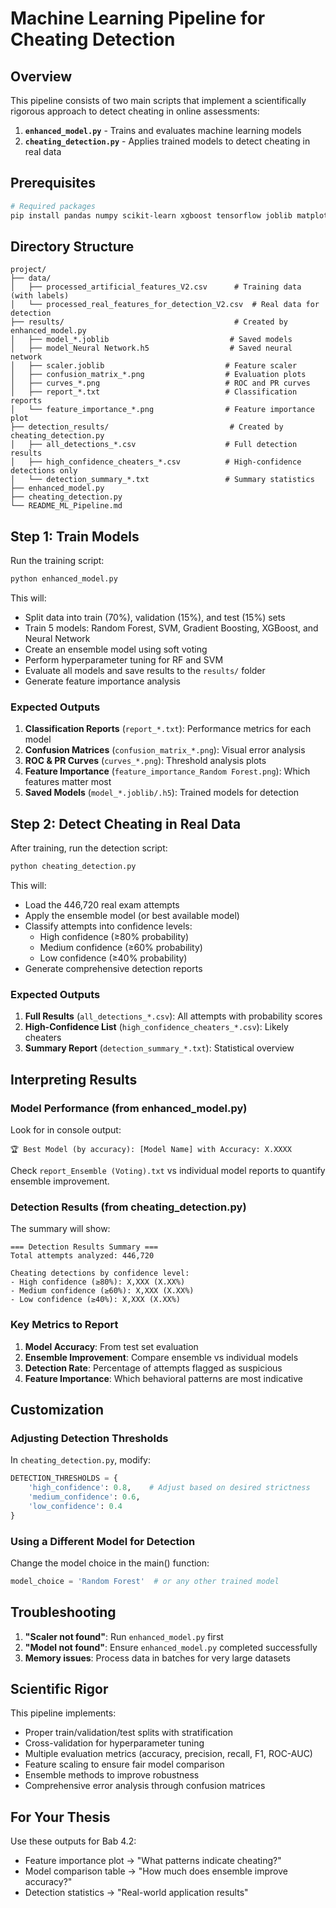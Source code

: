 # Machine Learning Pipeline for Cheating Detection

## Overview

This pipeline consists of two main scripts that implement a scientifically rigorous approach to detect cheating in online assessments:

1. **`enhanced_model.py`** - Trains and evaluates machine learning models
2. **`cheating_detection.py`** - Applies trained models to detect cheating in real data

## Prerequisites

```bash
# Required packages
pip install pandas numpy scikit-learn xgboost tensorflow joblib matplotlib seaborn
```

## Directory Structure

```
project/
├── data/
│   ├── processed_artificial_features_V2.csv      # Training data (with labels)
│   └── processed_real_features_for_detection_V2.csv  # Real data for detection
├── results/                                      # Created by enhanced_model.py
│   ├── model_*.joblib                           # Saved models
│   ├── model_Neural Network.h5                  # Saved neural network
│   ├── scaler.joblib                           # Feature scaler
│   ├── confusion_matrix_*.png                  # Evaluation plots
│   ├── curves_*.png                            # ROC and PR curves
│   ├── report_*.txt                            # Classification reports
│   └── feature_importance_*.png                # Feature importance plot
├── detection_results/                           # Created by cheating_detection.py
│   ├── all_detections_*.csv                    # Full detection results
│   ├── high_confidence_cheaters_*.csv          # High-confidence detections only
│   └── detection_summary_*.txt                 # Summary statistics
├── enhanced_model.py
├── cheating_detection.py
└── README_ML_Pipeline.md
```

## Step 1: Train Models

Run the training script:

```bash
python enhanced_model.py
```

This will:
- Split data into train (70%), validation (15%), and test (15%) sets
- Train 5 models: Random Forest, SVM, Gradient Boosting, XGBoost, and Neural Network
- Create an ensemble model using soft voting
- Perform hyperparameter tuning for RF and SVM
- Evaluate all models and save results to the `results/` folder
- Generate feature importance analysis

### Expected Outputs

1. **Classification Reports** (`report_*.txt`): Performance metrics for each model
2. **Confusion Matrices** (`confusion_matrix_*.png`): Visual error analysis
3. **ROC & PR Curves** (`curves_*.png`): Threshold analysis plots
4. **Feature Importance** (`feature_importance_Random Forest.png`): Which features matter most
5. **Saved Models** (`model_*.joblib/.h5`): Trained models for detection

## Step 2: Detect Cheating in Real Data

After training, run the detection script:

```bash
python cheating_detection.py
```

This will:
- Load the 446,720 real exam attempts
- Apply the ensemble model (or best available model)
- Classify attempts into confidence levels:
  - High confidence (≥80% probability)
  - Medium confidence (≥60% probability)
  - Low confidence (≥40% probability)
- Generate comprehensive detection reports

### Expected Outputs

1. **Full Results** (`all_detections_*.csv`): All attempts with probability scores
2. **High-Confidence List** (`high_confidence_cheaters_*.csv`): Likely cheaters
3. **Summary Report** (`detection_summary_*.txt`): Statistical overview

## Interpreting Results

### Model Performance (from enhanced_model.py)

Look for in console output:
```
🏆 Best Model (by accuracy): [Model Name] with Accuracy: X.XXXX
```

Check `report_Ensemble (Voting).txt` vs individual model reports to quantify ensemble improvement.

### Detection Results (from cheating_detection.py)

The summary will show:
```
=== Detection Results Summary ===
Total attempts analyzed: 446,720

Cheating detections by confidence level:
- High confidence (≥80%): X,XXX (X.XX%)
- Medium confidence (≥60%): X,XXX (X.XX%)
- Low confidence (≥40%): X,XXX (X.XX%)
```

### Key Metrics to Report

1. **Model Accuracy**: From test set evaluation
2. **Ensemble Improvement**: Compare ensemble vs individual models
3. **Detection Rate**: Percentage of attempts flagged as suspicious
4. **Feature Importance**: Which behavioral patterns are most indicative

## Customization

### Adjusting Detection Thresholds

In `cheating_detection.py`, modify:
```python
DETECTION_THRESHOLDS = {
    'high_confidence': 0.8,    # Adjust based on desired strictness
    'medium_confidence': 0.6,
    'low_confidence': 0.4
}
```

### Using a Different Model for Detection

Change the model choice in the main() function:
```python
model_choice = 'Random Forest'  # or any other trained model
```

## Troubleshooting

1. **"Scaler not found"**: Run `enhanced_model.py` first
2. **"Model not found"**: Ensure `enhanced_model.py` completed successfully
3. **Memory issues**: Process data in batches for very large datasets

## Scientific Rigor

This pipeline implements:
- Proper train/validation/test splits with stratification
- Cross-validation for hyperparameter tuning
- Multiple evaluation metrics (accuracy, precision, recall, F1, ROC-AUC)
- Feature scaling to ensure fair model comparison
- Ensemble methods to improve robustness
- Comprehensive error analysis through confusion matrices

## For Your Thesis

Use these outputs for Bab 4.2:
- Feature importance plot → "What patterns indicate cheating?"
- Model comparison table → "How much does ensemble improve accuracy?"
- Detection statistics → "Real-world application results" 